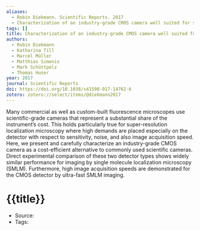```yaml
---
aliases:
  - Robin Diekmann. Scientific Reports. 2017
  - Characterization of an industry-grade CMOS camera well suited for single molecule localization microscopy – high performance super-resolution at low cost
tags: []
title: Characterization of an industry-grade CMOS camera well suited for single molecule localization microscopy – high performance super-resolution at low cost
authors:
  - Robin Diekmann
  - Katharina Till
  - Marcel Müller
  - Matthias Simonis
  - Mark Schüttpelz
  - Thomas Huser
year: 2017
journal: Scientific Reports
doi: https://doi.org/10.1038/s41598-017-14762-6
zotero: zotero://select/items/@diekmann2017
---
```

<!-- START_ABSTRACT -->
Many commercial as well as custom-built fluorescence microscopes use scientific-grade cameras that represent a substantial share of the instrument’s cost. This holds particularly true for super-resolution localization microscopy where high demands are placed especially on the detector with respect to sensitivity, noise, and also image acquisition speed. Here, we present and carefully characterize an industry-grade CMOS camera as a cost-efficient alternative to commonly used scientific cameras. Direct experimental comparison of these two detector types shows widely similar performance for imaging by single molecule localization microscopy (SMLM). Furthermore, high image acquisition speeds are demonstrated for the CMOS detector by ultra-fast SMLM imaging.
<!-- END_ABSTRACT -->

<!-- START_TEMPLATE -->
# {{title}}

- Source:
- Tags: 
<!-- END_TEMPLATE -->